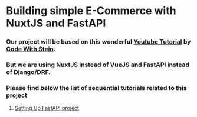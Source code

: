 # Building simple E-Commerce with NuxtJS and FastAPI

### Our project will be based on this wonderful [Youtube Tutorial](https://www.youtube.com/watch?v=Yg5zkd9nm6w) by [Code With Stein](https://www.youtube.com/channel/UCfVoYvY8BfTDeF63JQmQJvg). 
### But we are using NuxtJS instead of VueJS and FastAPI instead of Django/DRF.

### Please find below the list of sequential tutorials related to this project

1. [Setting Up FastAPI project](./ecommerce-setup-fastapi)